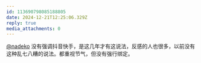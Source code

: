 ```yaml
---
id: 113690798085188805
date: 2024-12-21T12:25:06.329Z
reply: true
media_attachments: 0
---
```


[@nadeko](https://pari.cafe/@nadeko) 没有强调抖音快手，是这几年才有这说法，反感的人也很多，以前没有这种乱七八糟的说法。都重视节气，但没有强行绑定。

